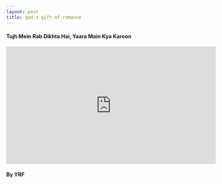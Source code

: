 ```yaml
---
layout: post
title: god's gift of romance
---
```


<h4>Tujh Mein Rab Dikhta Hai, Yaara Main Kya Karoon</h4>

<iframe width="560" height="315" src="https://www.youtube.com/embed/eWd4cSUsDHg?si=CmED48L-KQeBmC-e" title="YouTube video player" frameborder="0" allow="accelerometer; autoplay; clipboard-write; encrypted-media; gyroscope; picture-in-picture; web-share" referrerpolicy="strict-origin-when-cross-origin" allowfullscreen></iframe>

<h4>By YRF</h4>
